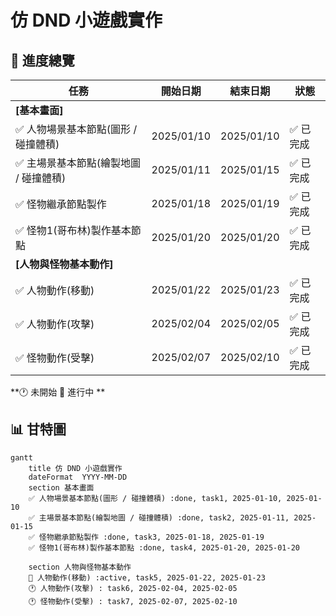 # 仿 DND 小遊戲實作

## 📌 進度總覽
| 任務 | 開始日期 | 結束日期 | 狀態 |
|------|----------|----------|------|
| **[基本畫面]** | | | |
| ✅ 人物場景基本節點(圖形 / 碰撞體積) | 2025/01/10 | 2025/01/10 | ✅ 已完成 |
| ✅ 主場景基本節點(繪製地圖 / 碰撞體積) | 2025/01/11 | 2025/01/15 | ✅ 已完成 |
| ✅ 怪物繼承節點製作 | 2025/01/18 | 2025/01/19 | ✅ 已完成 |
| ✅ 怪物1(哥布林)製作基本節點 | 2025/01/20 | 2025/01/20 | ✅ 已完成 |
| **[人物與怪物基本動作]** | | | |
| ✅ 人物動作(移動) | 2025/01/22 | 2025/01/23 | ✅ 已完成|
| ✅ 人物動作(攻擊) | 2025/02/04 | 2025/02/05 | ✅ 已完成 |
| ✅ 怪物動作(受擊) | 2025/02/07 | 2025/02/10 | ✅ 已完成 |
**🕐 未開始 🔵 進行中 **
## 📊 甘特圖
```mermaid
gantt
    title 仿 DND 小遊戲實作
    dateFormat  YYYY-MM-DD
    section 基本畫面
    ✅ 人物場景基本節點(圖形 / 碰撞體積) :done, task1, 2025-01-10, 2025-01-10
    ✅ 主場景基本節點(繪製地圖 / 碰撞體積) :done, task2, 2025-01-11, 2025-01-15
    ✅ 怪物繼承節點製作 :done, task3, 2025-01-18, 2025-01-19
    ✅ 怪物1(哥布林)製作基本節點 :done, task4, 2025-01-20, 2025-01-20

    section 人物與怪物基本動作
    🔵 人物動作(移動) :active, task5, 2025-01-22, 2025-01-23
    🕐 人物動作(攻擊) : task6, 2025-02-04, 2025-02-05
    🕐 怪物動作(受擊) : task7, 2025-02-07, 2025-02-10
